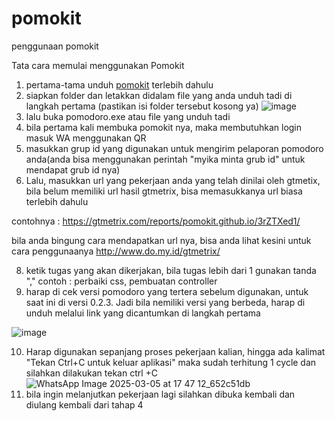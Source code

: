 # pomokit
penggunaan pomokit


Tata cara memulai menggunakan Pomokit

1. pertama-tama unduh [pomokit](https://github.com/pomokit/pomodoro/releases/latest/download/pomodoro.exe) terlebih dahulu
2. siapkan folder dan letakkan didalam file yang anda unduh tadi di langkah pertama (pastikan isi folder tersebut kosong ya)
![image](https://github.com/user-attachments/assets/d48e81c5-71d8-4b07-b684-519eb141d362)
3. lalu buka pomodoro.exe atau file yang unduh tadi
4. bila pertama kali membuka pomokit nya, maka membutuhkan login masuk WA menggunakan QR
5. masukkan grup id yang digunakan untuk mengirim pelaporan pomodoro anda(anda bisa menggunakan perintah "myika minta grub id" untuk mendapat grub id nya)
6. Lalu, masukkan url yang pekerjaan anda yang telah dinilai oleh gtmetix, bila belum memiliki url hasil gtmetrix, bisa memasukkanya url biasa terlebih dahulu
   
contohnya : https://gtmetrix.com/reports/pomokit.github.io/3rZTXed1/

bila anda bingung cara mendapatkan url nya, bisa anda lihat kesini untuk cara penggunaanya
http://www.do.my.id/gtmetrix/

8. ketik tugas yang akan dikerjakan, bila tugas lebih dari 1 gunakan tanda ","
contoh : perbaiki css, pembuatan controller
9. harap di cek versi pomodoro yang tertera sebelum digunakan, untuk saat ini di versi 0.2.3. Jadi bila nemiliki versi yang berbeda, harap di unduh melalui link yang dicantumkan di langkah pertama

![image](https://github.com/user-attachments/assets/63217290-5076-47c7-8990-19063156086f)

10. Harap digunakan sepanjang proses pekerjaan kalian, hingga ada kalimat "Tekan Ctrl+C untuk keluar aplikasi" maka sudah terhitung 1 cycle dan silahkan dilakukan tekan ctrl +C
![WhatsApp Image 2025-03-05 at 17 47 12_652c51db](https://github.com/user-attachments/assets/52b9e26f-cf1c-48a5-ba96-58286d3f24c3)
11. bila ingin melanjutkan pekerjaan lagi silahkan dibuka kembali dan diulang kembali dari tahap 4
